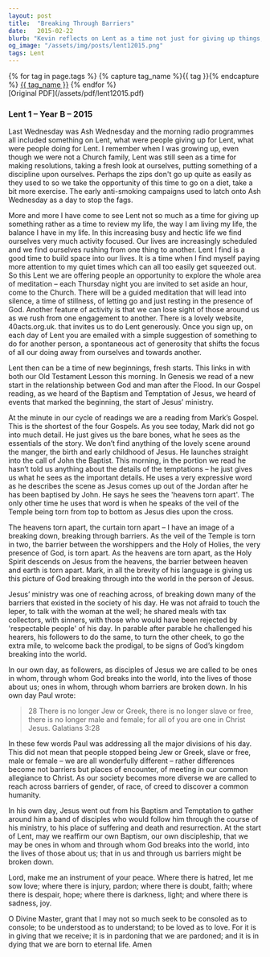 ```yaml
---
layout: post
title:  "Breaking Through Barriers"
date:   2015-02-22
blurb: "Kevin reflects on Lent as a time not just for giving up things, but for introspection and creating space in our lives. He emphasizes the importance of meditation, generosity, and new beginnings. The sermon draws connections between the tearing of the heavens during Jesus' baptism and the tearing of the Temple veil, symbolizing the breaking down of barriers between God and humanity. Kevin encourages us to be instruments of peace and to break down barriers in our own lives, following the example of Jesus."
og_image: "/assets/img/posts/lent12015.png"
tags: Lent
---    
```

<div class="tag-pills">
  {% for tag in page.tags %}
    {% capture tag_name %}{{ tag }}{% endcapture %}
    <a href="{{ site.baseurl }}/tag/{{ tag_name | slugify }}" class="tag-pill">{{ tag_name }}</a>
  {% endfor %}
</div>
[Original PDF](/assets/pdf/lent12015.pdf)

### Lent 1 – Year B – 2015

Last Wednesday was Ash Wednesday and the morning radio programmes all included something on Lent, what were people giving up for Lent, what were people doing for Lent. I remember when I was growing up, even though we were not a Church family, Lent was still seen as a time for making resolutions, taking a fresh look at ourselves, putting something of a discipline upon ourselves. Perhaps the zips don't go up quite as easily as they used to so we take the opportunity of this time to go on a diet, take a bit more exercise. The early anti-smoking campaigns used to latch onto Ash Wednesday as a day to stop the fags.

More and more I have come to see Lent not so much as a time for giving up something rather as a time to review my life, the way I am living my life, the balance I have in my life. In this increasing busy and hectic life we find ourselves very much activity focused. Our lives are increasingly scheduled and we find ourselves rushing from one thing to another. Lent I find is a good time to build space into our lives. It is a time when I find myself paying more attention to my quiet times which can all too easily get squeezed out. So this Lent we are offering people an opportunity to explore the whole area of meditation – each Thursday night you are invited to set aside an hour, come to the Church. There will be a guided meditation that will lead into silence, a time of stillness, of letting go and just resting in the presence of God. Another feature of activity is that we can lose sight of those around us as we rush from one engagement to another. There is a lovely website, 40acts.org.uk. that invites us to do Lent generously. Once you sign up, on each day of Lent you are emailed with a simple suggestion of something to do for another person, a spontaneous act of generosity that shifts the focus of all our doing away from ourselves and towards another.

Lent then can be a time of new beginnings, fresh starts. This links in with both our Old Testament Lesson this morning. In Genesis we read of a new start in the relationship between God and man after the Flood. In our Gospel reading, as we heard of the Baptism and Temptation of Jesus, we heard of events that marked the beginning, the start of Jesus’ ministry.

At the minute in our cycle of readings we are a reading from Mark’s Gospel. This is the shortest of the four Gospels. As you see today, Mark did not go into much detail. He just gives us the bare bones, what he sees as the essentials of the story. We don’t find anything of the lovely scene around the manger, the birth and early childhood of Jesus. He launches straight into the call of John the Baptist. This morning, in the portion we read he hasn’t told us anything about the details of the temptations – he just gives us what he sees as the important details. He uses a very expressive word as he describes the scene as Jesus comes up out of the Jordan after he has been baptised by John. He says he sees the 'heavens torn apart'. The only other time he uses that word is when he speaks of the veil of the Temple being torn from top to bottom as Jesus dies upon the cross.

The heavens torn apart, the curtain torn apart – I have an image of a breaking down, breaking through barriers. As the veil of the Temple is torn in two, the barrier between the worshippers and the Holy of Holies, the very presence of God, is torn apart. As the heavens are torn apart, as the Holy Spirit descends on Jesus from the heavens, the barrier between heaven and earth is torn apart. Mark, in all the brevity of his language is giving us this picture of God breaking through into the world in the person of Jesus.

Jesus’ ministry was one of reaching across, of breaking down many of the barriers that existed in the society of his day. He was not afraid to touch the leper, to talk with the woman at the well; he shared meals with tax collectors, with sinners, with those who would have been rejected by 'respectable people' of his day. In parable after parable he challenged his hearers, his followers to do the same, to turn the other cheek, to go the extra mile, to welcome back the prodigal, to be signs of God’s kingdom breaking into the world.

In our own day, as followers, as disciples of Jesus we are called to be ones in whom, through whom God breaks into the world, into the lives of those about us; ones in whom, through whom barriers are broken down. In his own day Paul wrote:

> 28 There is no longer Jew or Greek, there is no longer slave or free, there is no longer male and female; for all of you are one in Christ Jesus. Galatians 3:28

In these few words Paul was addressing all the major divisions of his day. This did not mean that people stopped being Jew or Greek, slave or free, male or female – we are all wonderfully different – rather differences become not barriers but places of encounter, of meeting in our common allegiance to Christ. As our society becomes more diverse we are called to reach across barriers of gender, of race, of creed to discover a common humanity.

In his own day, Jesus went out from his Baptism and Temptation to gather around him a band of disciples who would follow him through the course of his ministry, to his place of suffering and death and resurrection. At the start of Lent, may we reaffirm our own Baptism, our own discipleship, that we may be ones in whom and through whom God breaks into the world, into the lives of those about us; that in us and through us barriers might be broken down.

Lord, make me an instrument of your peace.
Where there is hatred, let me sow love;
where there is injury, pardon;
where there is doubt, faith;
where there is despair, hope;
where there is darkness, light;
and where there is sadness, joy.

O Divine Master, grant that I may not so much seek to be consoled as to console;
to be understood as to understand;
to be loved as to love.
For it is in giving that we receive;
it is in pardoning that we are pardoned;
and it is in dying that we are born to eternal life. Amen

